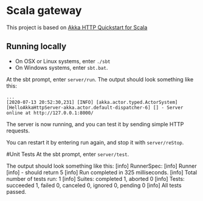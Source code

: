 # Scala gateway 
This project is based on [Akka HTTP Quickstart for Scala](https://developer.lightbend.com/guides/akka-http-quickstart-scala/)
## Running locally

- On OSX or Linux systems, enter `./sbt`
- On Windows systems, enter `sbt.bat`.

At the sbt prompt, enter `server/run`.
The output should look something like this:
```
...
[2020-07-13 20:52:30,231] [INFO] [akka.actor.typed.ActorSystem] [HelloAkkaHttpServer-akka.actor.default-dispatcher-6] [] - Server online at http://127.0.0.1:8000/
```
The server is now running, and you can test it by sending simple HTTP requests.

You can restart it by entering run again, and stop it with `server/reStop`. 


#Unit Tests
At the sbt prompt, enter `server/test`.

The output should look something like this:
[info] RunnerSpec:
[info] Runner
[info] - should return 5
[info] Run completed in 325 milliseconds.
[info] Total number of tests run: 1
[info] Suites: completed 1, aborted 0
[info] Tests: succeeded 1, failed 0, canceled 0, ignored 0, pending 0
[info] All tests passed.



